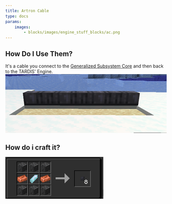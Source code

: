 ```yaml
---
title: Artron Cable
type: docs
params:
    images:
        - blocks/images/engine_stuff_blocks/ac.png
---
```

## How Do I Use Them?
It's a cable you connect to the [Generalized Subsystem Core](../../blocks/generalized_subsystem_core.md) and then back to the TARDIS' Engine.
![Image of Artron Cables](images/engine_stuff_blocks/ac.png)

## How do i craft it?
![Recipe of the artron cable](images/engine_stuff_blocks/acr.png)

